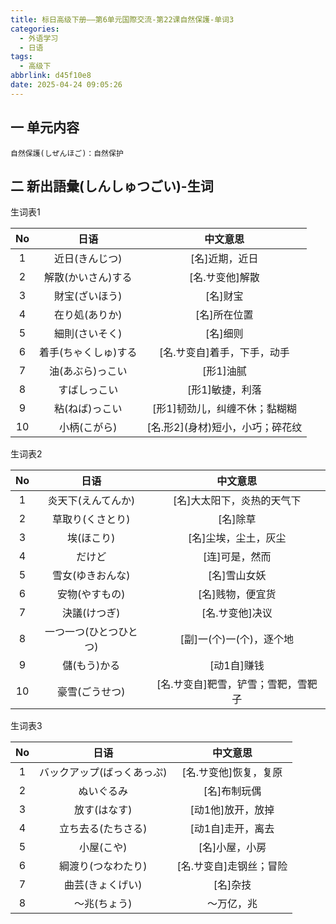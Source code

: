 ```yaml
---
title: 标日高级下册——第6单元国際交流-第22课自然保護-单词3
categories:
  - 外语学习
  - 日语
tags:
  - 高级下
abbrlink: d45f10e8
date: 2025-04-24 09:05:26
---
```

## 一 单元内容

```
自然保護(しぜんほご)：自然保护
```

<!--more-->

## 二 新出語彙(しんしゅつごい)-生词

生词表1

|  No  |         日语         |             中文意思              |
| :--: | :------------------: | :-------------------------------: |
|  1   |    近日(きんじつ)    |          [名]近期，近日           |
|  2   |  解散(かいさん)する  |          [名.サ变他]解散          |
|  3   |    財宝(ざいほう)    |             [名]财宝              |
|  4   |    在り処(ありか)    |           [名]所在位置            |
|  5   |    細則(さいそく)    |             [名]细则              |
|  6   | 着手(ちゃくしゅ)する |    [名.サ变自]着手，下手，动手    |
|  7   |   油(あぶら)っこい   |             [形1]油腻             |
|  8   |     すばしっこい     |          [形1]敏捷，利落          |
|  9   |    粘(ねば)っこい    |   [形1]韧劲儿，纠缠不休；黏糊糊   |
|  10  |     小柄(こがら)     | [名.形2]\(身材)短小，小巧；碎花纹 |

生词表2

|  No  |          日语          |              中文意思               |
| :--: | :--------------------: | :---------------------------------: |
|  1   |   炎天下(えんてんか)   |     [名]大太阳下，炎热的天气下      |
|  2   |    草取り(くさとり)    |              [名]除草               |
|  3   |       埃(ほこり)       |        [名]尘埃，尘土，灰尘         |
|  4   |         だけど         |           [连]可是，然而            |
|  5   |    雪女(ゆきおんな)    |            [名]雪山女妖             |
|  6   |     安物(やすもの)     |          [名]贱物，便宜货           |
|  7   |      決議(けつぎ)      |           [名.サ变他]决议           |
|  8   | 一つ一つ(ひとつひとつ) |      [副]一(个)一(个)，逐个地       |
|  9   |      儲(もう)かる      |             [动1自]赚钱             |
|  10  |     豪雪(ごうせつ)     | [名.サ变自]靶雪，铲雪；雪靶，雪靶子 |

生词表3

|  No  |            日语            |        中文意思         |
| :--: | :------------------------: | :---------------------: |
|  1   | バックアップ(ばっくあっぷ) |  [名.サ变他]恢复，复原  |
|  2   |         ぬいぐるみ         |      [名]布制玩偶       |
|  3   |        放す(はなす)        |    [动1他]放开，放掉    |
|  4   |     立ち去る(たちさる)     |    [动1自]走开，离去    |
|  5   |         小屋(こや)         |     [名]小屋，小房      |
|  6   |     綱渡り(つなわたり)     | [名.サ变自]走钢丝；冒险 |
|  7   |      曲芸(きょくげい)      |        [名]杂技         |
|  8   |        ～兆(ちょう)        |       ～万亿，兆        |

